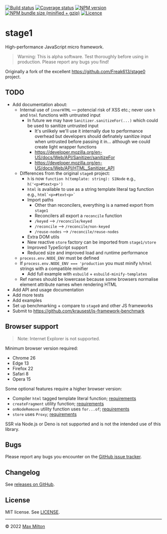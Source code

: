 [![Build status](https://img.shields.io/github/workflow/status/maxmilton/stage1/ci)](https://github.com/maxmilton/stage1/actions)
[![Coverage status](https://img.shields.io/codeclimate/coverage/maxmilton/stage1)](https://codeclimate.com/github/maxmilton/stage1)
[![NPM version](https://img.shields.io/npm/v/stage1.svg)](https://www.npmjs.com/package/stage1)
[![NPM bundle size (minified + gzip)](https://img.shields.io/bundlephobia/minzip/stage1.svg)](https://bundlephobia.com/result?p=stage1)
[![Licence](https://img.shields.io/github/license/maxmilton/stage1.svg)](https://github.com/maxmilton/stage1/blob/master/LICENSE)

# stage1

High-performance JavaScript micro framework.

> Warning: This is alpha software. Test thoroughly before using in production. Please report any bugs you find!

Originally a fork of the excellent <https://github.com/Freak613/stage0> project.

## TODO

- Add documentation about:
  - Internal use of `innerHTML` — potencial risk of XSS etc.; never use `h` and `html` functions with untrusted input
    - In future we may have `Sanitizer.sanitizeFor(...)` which could be used to sanitize untrusted input
      - It's unlikely we'll use it internally due to performance overhead but developers should definately sanitize input when untrusted before passing it in... although we could create light wrapper functions
      - <https://developer.mozilla.org/en-US/docs/Web/API/Sanitizer/sanitizeFor>
      - <https://developer.mozilla.org/en-US/docs/Web/API/HTML_Sanitizer_API>
  - Differences from the original `stage0` project:
    - `h` is now `function h(template: string): S1Node` e.g., `h('<p>#text<p>')`
    - `html` is available to use as a string template literal tag function e.g., `` html`<p>#text<p>` ``
    - Import paths
      - Other than reconcilers, everything is a named export from `stage1`
      - Reconcilers all export a `reconcile` function
      - `/keyed` --> `/reconcile/keyed`
      - `/reconcile` --> `/reconcile/non-keyed`
      - `/reuse-nodes` --> `/reconcile/reuse-nodes`
    - Extra DOM utils
    - New reactive `store` factory can be imported from `stage1/store`
    - Improved TypeScript support
    - Reduced size and improved load and runtime performance
  - `process.env.NODE_ENV` must be defined
  - If `process.env.NODE_ENV === 'production` you must minify `h`/`html` strings with a compatible minifier
    - Add full example with `esbuild` + `esbuild-minify-templates`
  - Ref names should be lowercase because some browsers normalise element attribute names when rendering HTML
- Add API and usage documentation
- Add more tests
- Add examples
- Set up benchmarking + compare to `stage0` and other JS frameworks
- Submit to <https://github.com/krausest/js-framework-benchmark>

## Browser support

> Note: Internet Explorer is not supported.

Minimum browser version required:

- Chrome 26
- Edge 13
- Firefox 22
- Safari 8
- Opera 15

Some optional features require a higher browser version:

- Compiler `html` tagged template literal function; [requirements](https://developer.mozilla.org/en-US/docs/Web/JavaScript/Reference/Global_Objects/String/raw#browser_compatibility)
- `createFragment` utility function; [requirements](https://developer.mozilla.org/en-US/docs/Web/API/DocumentFragment/DocumentFragment#browser_compatibility)
- `onNodeRemove` utility function uses `for...of`; [requirements](https://developer.mozilla.org/en-US/docs/Web/JavaScript/Reference/Statements/for...of#browser_compatibility)
- `store` uses `Proxy`; [requirements](https://developer.mozilla.org/en-US/docs/Web/JavaScript/Reference/Global_Objects/Proxy/Proxy#browser_compatibility)

SSR via Node.js or Deno is not supported and is not the intended use of this library.

## Bugs

Please report any bugs you encounter on the [GitHub issue tracker](https://github.com/maxmilton/stage1/issues).

## Changelog

See [releases on GitHub](https://github.com/maxmilton/stage1/releases).

## License

MIT license. See [LICENSE](https://github.com/maxmilton/stage1/blob/master/LICENSE).

---

© 2022 [Max Milton](https://maxmilton.com)
